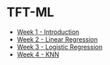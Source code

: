# TFT-ML

* [Week 1 - Introduction](https://github.com/TFTxiaozu/TFT-ML/tree/master/Week1)  
* [Week 2 - Linear Regression](https://github.com/TFTxiaozu/TFT-ML/tree/master/Week2)  
* [Week 3 - Logistic Regression](https://github.com/TFTxiaozu/TFT-ML/tree/master/Week3)  
* [Week 4 - KNN](https://github.com/TFTxiaozu/TFT-ML/tree/master/Week4)  

